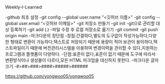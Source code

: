 Weekly-I-Learned

-github 최초 설정 
-git config --global user.name "<깃허브 이름>"
-git config --global user.email “<깃허브 이메일>"
-git 저장소 만들기
-git init
-git으로 관리할 대상 등록하기 
-git add (.)
-파일 수정 후 로컬 저장소로 옮기기
-git commit 
-git push origin main 
-마크다운의 장단점
-장점:간결하다,별도의 도구없이 작성가능하다,다양한 형태로 변환이 가능하다,텍스트로 저장되기 때문에 용량이 적어 보관이 용이하다,텍스트파일이기 때문에 버전관리시스템을 이용하여 변경이력을 관리할 수 있다,지원하는 프로그램과 플랫폼이 다양하다.
-단점:표준이 없다,표준이 없기 때문에 도구에 따라서 변환방식이나 생성물이 다르다,모든 HTML 마크업을 대신하지 못한다.
-마크다운 글자 크기 
-#>##>###>####>#####>######

https://github.com/yongwoo05/yongwoo05